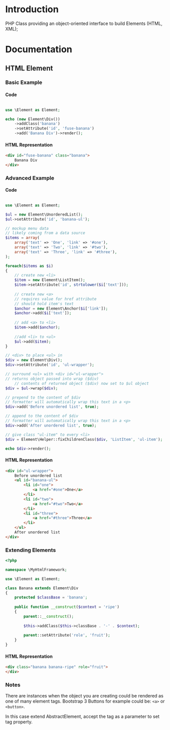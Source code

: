 # Introduction
PHP Class providing an object-oriented interface to build Elements (HTML, XML);
# Documentation

## HTML Element
### Basic Example
#### Code
```php

use \Element as Element;

echo (new Element\Div())
	->addClass('banana')
	->setAttribute('id', 'fuse-banana')
	->add('Banana Div')->render();

```
#### HTML Representation
```html
<div id="fuse-banana" class="banana">
	Banana Div
</div>
```

### Advanced Example
#### Code
```php

use \Element as Element;

$ul = new Element\UnorderedList();
$ul->setAttribute('id', 'banana-ul');

// mockup menu data
// likely coming from a data source
$items = array(
	array('text' => 'One', 'link' => '#one'),
	array('text' => 'Two', 'link' => '#two'),
	array('text' => 'Three', 'link' => '#three'),
);

foreach($items as $i)
{
	// create new <li>
	$item = new Element\ListItem();
	$item->setAttribute('id', strtolower($i['text']));
	
	// create new <a>
	// requires value for href attribute
	// should hold item's text
	$anchor = new Element\Anchor($i['link']);
	$anchor->add($i['text']);
	
	// add <a> to <li>
	$item->add($anchor);
	
	//add <li> to <ul>
	$ul->add($item);
}

// <div> to place <ul> in
$div = new Element\Div();
$div->setAttribute('id', 'ul-wrapper');

// surround <ul> with <div id="ul-wrapper">
// returns object passed into wrap ($div)
	// contents of returned object ($div) now set to $ul object
$div = $ul->wrap($div);

// prepend to the content of $div
// formatter will automatically wrap this text in a <p>
$div->add('Before unordered list', true);

// append to the content of $div
// formatter will automatically wrap this text in a <p>
$div->add('After unordered list', true);

// give class "ul-item" to every <li>
$div = Element\Helper::fixChildrenClass($div, 'ListItem', 'ul-item');

echo $div->render();
```

#### HTML Representation
```html
<div id="ul-wrapper">
	Before unordered list
	<ul id="banana-ul">
		<li id="one">
			<a href="#one">One</a>
		</li>
		<li id="two">
			<a href="#two">Two</a>
		</li>
		<li id="three">
			<a href="#three">Three</a>
		</li>
	</ul>
	After unordered list
</div>
```

### Extending Elements
```php
<?php

namespace \MyHtmlFramework;

use \Element as Element;

class Banana extends Element\Div
{	
	protected $classBase = 'banana';
	
	public function __construct($context = 'ripe')
	{	
		parent::__construct();
		
		$this->addClass($this->classBase . '-' . $context);
		
		parent::setAttribute('role', 'fruit');
	}
}
```


#### HTML Representation
```html
<div class="banana banana-ripe" role="fruit">
</div>
```

### Notes
There are instances when the object you are creating could be rendered as one of many element tags.
Bootstrap 3 Buttons for example could be: `<a>` or `<button>`.

In this case extend AbstractElement, accept the tag as a parameter to set tag property.
